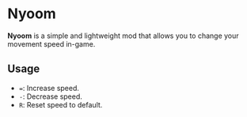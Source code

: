 # Nyoom

**Nyoom** is a simple and lightweight mod that allows you to change your movement speed in-game.

## Usage
- `=`: Increase speed.
- `-`: Decrease speed.
- `R`: Reset speed to default.